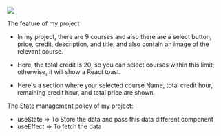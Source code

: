 [![](http://hallowed-corn.surge.sh/image.png)](http://hallowed-corn.surge.sh)



 The feature of my project
* In my project, there are 9 courses and also there are a select button, price, credit, description, and title, and also contain an image of the relevant course.
* Here, the total credit is 20, so you can select courses within this limit; otherwise, it will show a React toast.


* Here's a section where your selected course Name, total credit hour, remaining credit hour, and total price are shown.

 The State management policy of my project:
* useState => To Store the data and pass this data different component
* useEffect => To fetch the data 
